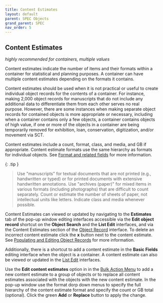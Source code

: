 ```yaml
---
title: Content Estimates
layout: default
parent: SPEC Objects
grand_parent: SPEC
nav_order: 5
---
```


## Content Estimates
*highly recommended for containers, multiple values*

Content estimates indicate the number of items and their formats within a container for statistical and planning purposes. A container can have multiple content estimates depending on the formats it contains.

Content estimates should be used when it is not practical or useful to create individual object records for the contents of a container. For instance, making 2,000 object records for manuscripts that do not include any additional data to differentiate them from each other serves no real purpose. However, there are some instances when making separate object records for contained objects is more appropriate or necessary, including when a container contains only a few objects, a container contains objects of high value, if one or more of the objects in a container are being temporarily removed for exhibition, loan, conservation, digitization, and/or movement via SCT.

Content estimates include a count, format, class, and media, and GB if appropriate. Content estimate formats use the same hierarchy as formats for individual objects. See [Format and related fields](https://nypl.github.io/pres-docs/spec/specObjectsFormatEtc.html) for more information.

{: .tip }
> Use "manuscripts" for textual documents that are not printed (e.g., handwritten or typed) or for printed documents with extensive handwritten annotations. Use "archives (paper)" for mixed items in various formats (including photographs) that are difficult to count separately. Count or estimate the number of sheets of paper, not intellectual units like letters. Indicate class and media whenever possible.

Content Estimates can viewed or updated by navigating to the **Estimates** tab of the pop-up window editing interfaces accessible via the **Edit object record** shortcut on the **Object Search** and the **List Edit** interfaces, and via the Content Estimates section of the [Object Record](https://nypl.github.io/pres-docs/spec/specObjectsObjectRecord.html) interface. To delete an incorrect content estimate click the **x** button next to the content estimate. See [Populating and Editing Object Records](https://nypl.github.io/pres-docs/spec/specObjects.html#populating-and-editing-object-records) for more information.

Additionally, there is a shortcut to add a content estimate in the **Basic Fields** editing interface when the object is a container. A content estimate can also be viewed or updated in the [List Edit](https://nypl.github.io/pres-docs/spec/specObjectsListEdit.html) interfaces. 

Use the **Edit content estimates** option in in the [Bulk Action Menu](https://nypl.github.io/pres-docs/spec/specObjectsBulkActionMenu.html) to add a new content estimate to a group of objects or to replace all content estimates associated with the objects with the new content estimate. In the pop-up window use the format dorp down menus to specify the full hierarchy of the content estimate format and specify the count or GB total (optional). Click the green **Add** or **Replace** button to apply the change.